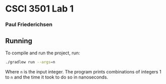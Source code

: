 # CSCI 3501 Lab 1
### Paul Friederichsen

## Running

To compile and run the project, run:
```sh
./gradlew run --args=n
```

Where `n` is the input integer. The program prints combinations of integers 1 to `n` and the time it took to do so in nanoseconds.
